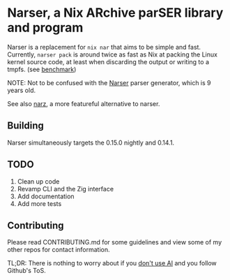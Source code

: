 # Narser, a Nix ARchive parSER library and program

Narser is a replacement for `nix nar` that aims to be simple and fast.
Currently, `narser pack` is around twice as fast as Nix at packing the Linux kernel source code, at least when discarding the output or writing to a tmpfs. (see [benchmark](benchmark))

NOTE: Not to be confused with the [Narser](https://github.com/Nacorpio/Narser) parser generator, which is 9 years old.

See also [narz](https://github.com/water-sucks/narz), a more featureful alternative to narser.

## Building

Narser simultaneously targets the 0.15.0 nightly and 0.14.1.

## TODO

1. Clean up code
2. Revamp CLI and the Zig interface
3. Add documentation
4. Add more tests

## Contributing

Please read CONTRIBUTING.md for some guidelines and view some of my other repos for contact information.

TL;DR: There is nothing to worry about if you [don't use AI](https://github.com/orgs/community/discussions/159749#discussioncomment-13464891) and you follow Github's ToS.
